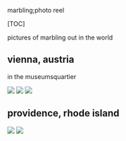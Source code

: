 marbling;photo reel

[TOC]

pictures of marbling out in the world

## vienna, austria

in the museumsquartier

<picture><source srcset='/images/marbling-in-the-wild/DSCF3936.avif' type='image/avif'/><source srcset='/images/marbling-in-the-wild/DSCF3936.jxl' type='image/jxl'/><source srcset='/images/marbling-in-the-wild/DSCF3936.webp' type='image/webp'/><img src='/images/marbling-in-the-wild/DSCF3936.jpg' loading='lazy'/></picture>
<picture><source srcset='/images/marbling-in-the-wild/DSCF3937.avif' type='image/avif'/><source srcset='/images/marbling-in-the-wild/DSCF3937.jxl' type='image/jxl'/><source srcset='/images/marbling-in-the-wild/DSCF3937.webp' type='image/webp'/><img src='/images/marbling-in-the-wild/DSCF3937.jpg' loading='lazy'/></picture>
<picture><source srcset='/images/marbling-in-the-wild/DSCF3938.avif' type='image/avif'/><source srcset='/images/marbling-in-the-wild/DSCF3938.jxl' type='image/jxl'/><source srcset='/images/marbling-in-the-wild/DSCF3938.webp' type='image/webp'/><img src='/images/marbling-in-the-wild/DSCF3938.jpg' loading='lazy'/></picture>

## providence, rhode island

<picture><img src='/images/marbling-in-the-wild/the-graduate-providence-1.jpg' loading='lazy'/></picture>
<picture><img src='/images/marbling-in-the-wild/the-graduate-providence-2.jpg' loading='lazy'/></picture>